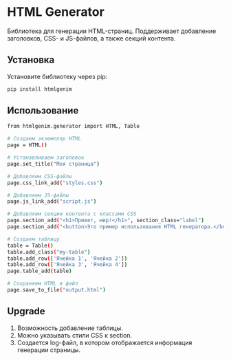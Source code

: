 # HTML Generator

Библиотека для генерации HTML-страниц. Поддерживает добавление заголовков, CSS- и JS-файлов, а также секций контента.

## Установка

Установите библиотеку через pip:

```bash
pip install htmlgenim
```

## Использование
```bash
from htmlgenim.generator import HTML, Table

# Создаем экземпляр HTML
page = HTML()

# Устанавливаем заголовок
page.set_title("Моя страница")

# Добавляем CSS-файлы
page.css_link_add("styles.css")

# Добавляем JS-файлы
page.js_link_add("script.js")

# Добавляем секции контента с классами CSS
page.section_add("<h1>Привет, мир!</h1>", section_class="label")
page.section_add("<button>Это пример использования HTML генератора.</button>", section_class="button")

# Создаем таблицу
table = Table()
table.add_class("my-table")
table.add_row(['Ячейка 1', 'Ячейка 2'])
table.add_row(['Ячейка 3', 'Ячейка 4'])
page.table_add(table)

# Сохраняем HTML в файл
page.save_to_file("output.html")
```

## Upgrade
1. Возможность добавление таблицы.
2. Можно указывать стили CSS к section.
3. Создается log-файл, в котором отображается информация генерации страницы.